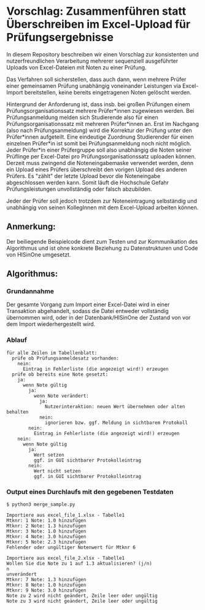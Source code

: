 # Vorschlag: Zusammenführen statt Überschreiben im Excel-Upload für Prüfungsergebnisse

In diesem Repository beschreiben wir einen Vorschlag zur konsistenten und nutzerfreundlichen Verarbeitung
mehrerer sequenziell ausgeführter Uploads von Excel-Dateien mit Noten zu einer Prüfung. 

Das Verfahren soll sicherstellen, dass auch dann, wenn mehrere Prüfer einer gemeinsamen Prüfung unabhängig voneinander Leistungen via Excel-Import 
bereitstellen, keine bereits eingetragenen Noten gelöscht werden.

Hintergrund der Anforderung ist, dass insb. bei großen Prüfungen einem Prüfungsorganisationssatz mehrere Prüfer\*innen zugewiesen werden. Bei Prüfungsanmeldung melden sich Studierende also für einen Prüfungsorganisationssatz mit mehreren Prüfer\*innen an. Erst im Nachgang (also nach Prüfungsanmeldung) wird die Korrektur der Prüfung unter den Prüfer\*innen aufgeteilt. Eine eindeutige Zuordnung Studierender für einen einzelnen Prüfer\*in ist somit bei Prüfungsanmeldung noch nicht möglich. Jeder Prüfer*in einer Prüfergruppe soll also unabhängig die Noten seiner Prüflinge per Excel-Datei pro Prüfungsorganisationssatz uploaden können. Derzeit muss zwingend die Noteneingabemaske verwendet werden, denn ein Upload eines Prüfers überschreibt den vorigen Upload des anderen Prüfers. Es "zählt" der letzte Upload bevor die Noteneingabe abgeschlossen werden kann. Somit läuft die Hochschule Gefahr Prüfungsleistungen unvollständig oder falsch abzubilden.

Jeder der Prüfer soll jedoch trotzdem zur Noteneintragung selbständig und unabhängig von seinen KollegInnen mit dem Excel-Upload arbeiten können.

## Anmerkung:

Der beiliegende Beispielcode dient zum Testen und zur Kommunikation des Algorithmus und ist ohne konkrete
Beziehung zu Datenstrukturen und Code von HISinOne umgesetzt. 

## Algorithmus:

### Grundannahme
Der gesamte Vorgang zum Import einer Excel-Datei wird in einer Transaktion abgehandelt, sodass die Datei entweder vollständig übernommen wird, oder in der Datenbank/HISinOne der Zustand von vor dem Import wiederhergestellt wird.

### Ablauf

```
für alle Zeilen im Tabellenblatt:
  prüfe ob Prüfungsanmeldesatz vorhanden:
    nein: 
      Eintrag in Fehlerliste (die angezeigt wird!) erzeugen
  prüfe ob bereits eine Note gesetzt:
    ja: 
      wenn Note gültig 
        ja: 
          wenn Note verändert:
            ja: 
              Nutzerinteraktion: neuen Wert übernehmen oder alten behalten
            nein: 
              ignorieren bzw. ggf. Meldung in sichtbarem Protokoll
        nein: 
          Eintrag in Fehlerliste (die angezeigt wird!) erzeugen
    nein: 
      wenn Note gültig
        ja:
          Wert setzen
          ggf. in GUI sichtbarer Protokolleintrag
        nein: 
          Wert nicht setzen
          ggf. in GUI sichtbarer Protokolleintrag
```

### Output eines Durchlaufs mit den gegebenen Testdaten

```
$ python3 merge_sample.py 

Importiere aus excel_file_1.xlsx - Tabelle1
Mtknr: 1 Note: 1.0 hinzufügen
Mtknr: 2 Note: 1.3 hinzufügen
Mtknr: 3 Note: 1.0 hinzufügen
Mtknr: 4 Note: 3.0 hinzufügen
Mtknr: 5 Note: 2.3 hinzufügen
Fehlender oder ungültiger Notenwert für Mtknr 6

Importiere aus excel_file_2.xlsx - Tabelle1
Wollen Sie die Note zu 1 auf 1.3 aktualisieren? (j/n)
n
unverändert
Mtknr: 7 Note: 1.3 hinzufügen
Mtknr: 8 Note: 1.0 hinzufügen
Mtknr: 9 Note: 3.0 hinzufügen
Note zu 2 wird nicht geändert, Zeile leer oder ungültig
Note zu 3 wird nicht geändert, Zeile leer oder ungültig
```